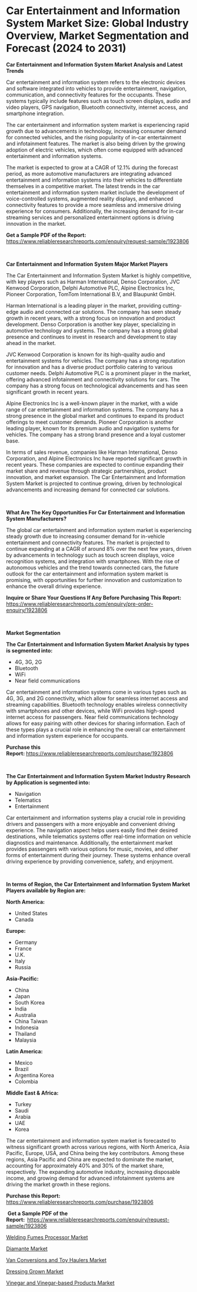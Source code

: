 <p><h1>Car Entertainment and Information System Market Size: Global Industry Overview, Market Segmentation and Forecast (2024 to 2031)</h1></p><p><strong>Car Entertainment and Information System Market Analysis and Latest Trends</strong></p>
<p><p>Car entertainment and information system refers to the electronic devices and software integrated into vehicles to provide entertainment, navigation, communication, and connectivity features for the occupants. These systems typically include features such as touch screen displays, audio and video players, GPS navigation, Bluetooth connectivity, internet access, and smartphone integration.</p><p>The car entertainment and information system market is experiencing rapid growth due to advancements in technology, increasing consumer demand for connected vehicles, and the rising popularity of in-car entertainment and infotainment features. The market is also being driven by the growing adoption of electric vehicles, which often come equipped with advanced entertainment and information systems.</p><p>The market is expected to grow at a CAGR of 12.1% during the forecast period, as more automotive manufacturers are integrating advanced entertainment and information systems into their vehicles to differentiate themselves in a competitive market. The latest trends in the car entertainment and information system market include the development of voice-controlled systems, augmented reality displays, and enhanced connectivity features to provide a more seamless and immersive driving experience for consumers. Additionally, the increasing demand for in-car streaming services and personalized entertainment options is driving innovation in the market.</p></p>
<p><strong>Get a Sample PDF of the Report:&nbsp;</strong> <a href="https://www.reliableresearchreports.com/enquiry/request-sample/1923806">https://www.reliableresearchreports.com/enquiry/request-sample/1923806</a></p>
<p>&nbsp;</p>
<p><strong>Car Entertainment and Information System Major Market Players</strong></p>
<p><p>The Car Entertainment and Information System Market is highly competitive, with key players such as Harman International, Denso Corporation, JVC Kenwood Corporation, Delphi Automotive PLC, Alpine Electronics Inc, Pioneer Corporation, TomTom International B.V, and Blaupunkt GmbH. </p><p>Harman International is a leading player in the market, providing cutting-edge audio and connected car solutions. The company has seen steady growth in recent years, with a strong focus on innovation and product development. Denso Corporation is another key player, specializing in automotive technology and systems. The company has a strong global presence and continues to invest in research and development to stay ahead in the market.</p><p>JVC Kenwood Corporation is known for its high-quality audio and entertainment systems for vehicles. The company has a strong reputation for innovation and has a diverse product portfolio catering to various customer needs. Delphi Automotive PLC is a prominent player in the market, offering advanced infotainment and connectivity solutions for cars. The company has a strong focus on technological advancements and has seen significant growth in recent years.</p><p>Alpine Electronics Inc is a well-known player in the market, with a wide range of car entertainment and information systems. The company has a strong presence in the global market and continues to expand its product offerings to meet customer demands. Pioneer Corporation is another leading player, known for its premium audio and navigation systems for vehicles. The company has a strong brand presence and a loyal customer base.</p><p>In terms of sales revenue, companies like Harman International, Denso Corporation, and Alpine Electronics Inc have reported significant growth in recent years. These companies are expected to continue expanding their market share and revenue through strategic partnerships, product innovation, and market expansion. The Car Entertainment and Information System Market is projected to continue growing, driven by technological advancements and increasing demand for connected car solutions.</p></p>
<p>&nbsp;</p>
<p><strong>What Are The Key Opportunities For Car Entertainment and Information System Manufacturers?</strong></p>
<p><p>The global car entertainment and information system market is experiencing steady growth due to increasing consumer demand for in-vehicle entertainment and connectivity features. The market is projected to continue expanding at a CAGR of around 8% over the next few years, driven by advancements in technology such as touch screen displays, voice recognition systems, and integration with smartphones. With the rise of autonomous vehicles and the trend towards connected cars, the future outlook for the car entertainment and information system market is promising, with opportunities for further innovation and customization to enhance the overall driving experience.</p></p>
<p><strong>Inquire or Share Your Questions If Any Before Purchasing This Report:</strong> <a href="https://www.reliableresearchreports.com/enquiry/pre-order-enquiry/1923806">https://www.reliableresearchreports.com/enquiry/pre-order-enquiry/1923806</a></p>
<p>&nbsp;</p>
<p><strong>Market Segmentation</strong></p>
<p><strong>The Car Entertainment and Information System Market Analysis by types is segmented into:</strong></p>
<p><ul><li>4G, 3G, 2G</li><li>Bluetooth</li><li>WiFi</li><li>Near field communications</li></ul></p>
<p><p>Car entertainment and information systems come in various types such as 4G, 3G, and 2G connectivity, which allow for seamless internet access and streaming capabilities. Bluetooth technology enables wireless connectivity with smartphones and other devices, while WiFi provides high-speed internet access for passengers. Near field communications technology allows for easy pairing with other devices for sharing information. Each of these types plays a crucial role in enhancing the overall car entertainment and information system experience for occupants.</p></p>
<p><strong>Purchase this Report:&nbsp;</strong><a href="https://www.reliableresearchreports.com/purchase/1923806">https://www.reliableresearchreports.com/purchase/1923806</a></p>
<p>&nbsp;</p>
<p><strong>The Car Entertainment and Information System Market Industry Research by Application is segmented into:</strong></p>
<p><ul><li>Navigation</li><li>Telematics</li><li>Entertainment</li></ul></p>
<p><p>Car entertainment and information systems play a crucial role in providing drivers and passengers with a more enjoyable and convenient driving experience. The navigation aspect helps users easily find their desired destinations, while telematics systems offer real-time information on vehicle diagnostics and maintenance. Additionally, the entertainment market provides passengers with various options for music, movies, and other forms of entertainment during their journey. These systems enhance overall driving experience by providing convenience, safety, and enjoyment.</p></p>
<p>&nbsp;</p>
<p><strong>In terms of Region, the Car Entertainment and Information System Market Players available by Region are:</strong></p>
<p>
    <p> <strong> North America: </strong>
        <ul>
            <li>United States</li>
            <li>Canada</li>
        </ul>
        </p> 
    <p> <strong> Europe: </strong>
        <ul>
            <li>Germany</li>
            <li>France</li>
            <li>U.K.</li>
            <li>Italy</li>
            <li>Russia</li>
        </ul>
        </p> 
    <p> <strong> Asia-Pacific: </strong>
        <ul>
            <li>China</li>
            <li>Japan</li>
            <li>South Korea</li>
            <li>India</li>
            <li>Australia</li>
            <li>China Taiwan</li>
            <li>Indonesia</li>
            <li>Thailand</li>
            <li>Malaysia</li>
        </ul>
        </p> 
    <p> <strong> Latin America: </strong>
        <ul>
            <li>Mexico</li>
            <li>Brazil</li>
            <li>Argentina Korea</li>
            <li>Colombia</li>
        </ul>
        </p> 
    <p> <strong> Middle East & Africa: </strong>
        <ul>
            <li>Turkey</li>
            <li>Saudi</li>
            <li>Arabia</li>
            <li>UAE</li>
            <li>Korea</li>
        </ul>
    </p>
    </p>
<p><p>The car entertainment and information system market is forecasted to witness significant growth across various regions, with North America, Asia Pacific, Europe, USA, and China being the key contributors. Among these regions, Asia Pacific and China are expected to dominate the market, accounting for approximately 40% and 30% of the market share, respectively. The expanding automotive industry, increasing disposable income, and growing demand for advanced infotainment systems are driving the market growth in these regions.</p></p>
<p><strong>Purchase this Report: </strong><a href="https://www.reliableresearchreports.com/purchase/1923806">https://www.reliableresearchreports.com/purchase/1923806</a></p>
<p>&nbsp;<strong>Get a Sample PDF of the Report:&nbsp;&nbsp;</strong><a href="https://www.reliableresearchreports.com/enquiry/request-sample/1923806">https://www.reliableresearchreports.com/enquiry/request-sample/1923806</a></p>
<p><strong></strong></p>
<p><p><a href="https://florentine-yuzu-f42.notion.site/Welding-Fumes-Processor-Market-Size-Furnishes-Valuable-Information-Encompassing-Market-Share-Market-268f3e02b41c4b7f9157043cc1520b28">Welding Fumes Processor Market</a></p><p><a href="https://view.publitas.com/reportprime-1/global-diamante-market-by-types-applications-and-major-players-with-regional-growth-rate-analysis-and-development-situation-from-2024-to-2031/">Diamante Market</a></p><p><a href="https://changeable-paste-463.notion.site/Van-Conversions-and-Toy-Haulers-Market-Offers-Provide-Insightful-Data-for-the-Time-Period-from-2024--c403e4f6f7a5452f974eb3c9af4f9c49">Van Conversions and Toy Haulers Market</a></p><p><a href="https://view.publitas.com/reportprime-1/dressing-grown-market-offers-provide-insightful-data-for-the-time-period-from-2024-to-2031-and-also-provide-analysis-based-on-application-type-and-region/">Dressing Grown Market</a></p><p><a href="https://fuschia-pecorino-a6d.notion.site/Vinegar-and-Vinegar-based-Products-Market-Size-Furnishes-Valuable-Information-Encompassing-Market-Sh-37fe3da851a248ff8df33c0c6925750e">Vinegar and Vinegar-based Products Market</a></p></p>
